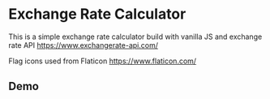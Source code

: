 # Exchange Rate Calculator

This is a simple exchange rate calculator build with vanilla JS and exchange rate API https://www.exchangerate-api.com/

Flag icons used from Flaticon https://www.flaticon.com/
## Demo

